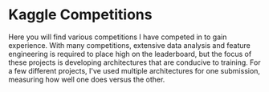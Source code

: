 # Kaggle Competitions

Here you will find various competitions I have competed in to gain experience. With many competitions, extensive data analysis and feature engineering is required to place high on the leaderboard, but the focus of these projects is developing architectures that are conducive to training. For a few different projects, I've used multiple architectures for one submission, measuring how well one does versus the other.
